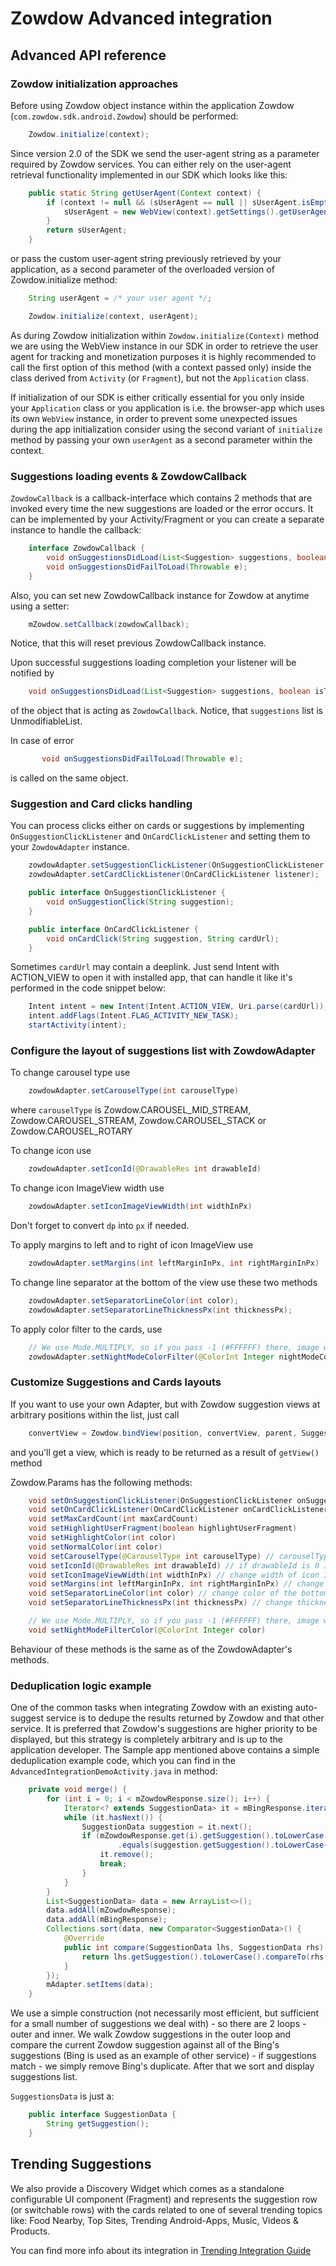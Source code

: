 # Zowdow Advanced integration

## Advanced API reference

### Zowdow initialization approaches

Before using Zowdow object instance within the application Zowdow (`com.zowdow.sdk.android.Zowdow`) should be performed:
```java
    Zowdow.initialize(context);
```

Since version 2.0 of the SDK we send the user-agent string as a parameter required by Zowdow services.
You can either rely on the user-agent retrieval functionality implemented in our SDK which looks like this:

```java
    public static String getUserAgent(Context context) {
        if (context != null && (sUserAgent == null || sUserAgent.isEmpty())) {
            sUserAgent = new WebView(context).getSettings().getUserAgentString();
        }
        return sUserAgent;
    }
```

or pass the custom user-agent string previously retrieved by your application, as a second parameter of the overloaded
version of Zowdow.initialize method:

```java
    String userAgent = /* your user agent */;

    Zowdow.initialize(context, userAgent);
```

As during Zowdow initialization within `Zowdow.initialize(Context)` method we are using the
WebView instance in our SDK in order to retrieve the user agent for tracking and monetization purposes
it is highly recommended to call the first option of this method (with a context passed only) inside the
class derived from `Activity` (or `Fragment`), but not the `Application` class.
    
If initialization of our SDK is either critically essential for you only inside your `Application` class
or you application is i.e. the browser-app which uses its own `WebView` instance, in order to prevent
some unexpected issues during the app initialization consider using the second variant of `initialize` method by
passing your own `userAgent` as a second parameter within the context.

### Suggestions loading events & ZowdowCallback

`ZowdowCallback` is a callback-interface which contains 2 methods that are invoked
every time the new suggestions are loaded or the error occurs. It can be implemented by your 
Activity/Fragment or you can create a separate instance to handle the callback:

```java
    interface ZowdowCallback {
        void onSuggestionsDidLoad(List<Suggestion> suggestions, boolean isTakenFromCache);
        void onSuggestionsDidFailToLoad(Throwable e);
    }
```

Also, you can set new ZowdowCallback instance for Zowdow at anytime using a setter:
```java
    mZowdow.setCallback(zowdowCallback);
```

Notice, that this will reset previous ZowdowCallback instance.

Upon successful suggestions loading completion your listener will be notified by
```java
    void onSuggestionsDidLoad(List<Suggestion> suggestions, boolean isTakenFromCache);
```

of the object that is acting as `ZowdowCallback`. Notice, that `suggestions` list is UnmodifiableList.

In case of error
```java
       void onSuggestionsDidFailToLoad(Throwable e);
```

is called on the same object.

### Suggestion and Card clicks handling

You can process clicks either on cards or suggestions by implementing `OnSuggestionClickListener` and
`OnCardClickListener` and setting them to your `ZowdowAdapter` instance.

```java
    zowdowAdapter.setSuggestionClickListener(OnSuggestionClickListener listener);
    zowdowAdapter.setCardClickListener(OnCardClickListener listener);

    public interface OnSuggestionClickListener {
        void onSuggestionClick(String suggestion);
    }

    public interface OnCardClickListener {
        void onCardClick(String suggestion, String cardUrl);
    }
```

Sometimes `cardUrl` may contain a deeplink. 
Just send Intent with ACTION_VIEW to open it with installed app, that can handle it like it's performed 
in the code snippet below:

```java
    Intent intent = new Intent(Intent.ACTION_VIEW, Uri.parse(cardUrl));
    intent.addFlags(Intent.FLAG_ACTIVITY_NEW_TASK);
    startActivity(intent);
```

### Configure the layout of suggestions list with ZowdowAdapter

To change carousel type use
```java
    zowdowAdapter.setCarouselType(int carouselType)
```
where `carouselType` is Zowdow.CAROUSEL_MID_STREAM, Zowdow.CAROUSEL_STREAM, Zowdow.CAROUSEL_STACK or Zowdow.CAROUSEL_ROTARY

To change icon use
```java
    zowdowAdapter.setIconId(@DrawableRes int drawableId)
```

To change icon ImageView width use
```java
    zowdowAdapter.setIconImageViewWidth(int widthInPx)
```

Don't forget to convert `dp` into `px` if needed.

To apply margins to left and to right of icon ImageView use
```java
    zowdowAdapter.setMargins(int leftMarginInPx, int rightMarginInPx)
```

To change line separator at the bottom of the view use these two methods
```java
    zowdowAdapter.setSeparatorLineColor(int color);
    zowdowAdapter.setSeparatorLineThicknessPx(int thicknessPx);
```

To apply color filter to the cards, use
```java
    // We use Mode.MULTIPLY, so if you pass -1 (#FFFFFF) there, image won't change. The same for null
    zowdowAdapter.setNightModeColorFilter(@ColorInt Integer nightModeColorFilter)
```

### Customize Suggestions and Cards layouts

If you want to use your own Adapter, but with Zowdow suggestion views at arbitrary positions within the list, just call

```java
    convertView = Zowdow.bindView(position, convertView, parent, Suggestion, Zowdow.Params);
```

and you'll get a view, which is ready to be returned as a result of `getView()` method

Zowdow.Params has the following methods:

```java
    void setOnSuggestionClickListener(OnSuggestionClickListener onSuggestionClickListener)
    void setOnCardClickListener(OnCardClickListener onCardClickListener)
    void setMaxCardCount(int maxCardCount)
    void setHighlightUserFragment(boolean highlightUserFragment)
    void setHighlightColor(int color)
    void setNormalColor(int color)
    void setCarouselType(@CarouselType int carouselType) // carouselType can be, Zowdow.CAROUSEL_STACK, Zowdow.CAROUSEL_ROTARY, Zowdow.CAROUSEL_MID_STREAM or Zowdow.CAROUSEL_STREAM
    void setIconId(@DrawableRes int drawableId) // if drawableId is 0 ImageView won't be displayed, it's width will be 0, but left and right margins will have an impact on the view
    void setIconImageViewWidth(int widthInPx) // change width of icon ImageView
    void setMargins(int leftMarginInPx, int rightMarginInPx) // change margins of icon ImageView
    void setSeparatorLineColor(int color) // change color of the bottom separator line
    void setSeparatorLineThicknessPx(int thicknessPx) // change thickness of the bottom separator line

    // We use Mode.MULTIPLY, so if you pass -1 (#FFFFFF) there, image won't change. The same for null
    void setNightModeFilterColor(@ColorInt Integer color)
```

Behaviour of these methods is the same as of the ZowdowAdapter's methods.

### Deduplication logic example

One of the common tasks when integrating Zowdow with an existing auto-suggest service is to dedupe the results returned by Zowdow and that other service.  It is preferred that Zowdow's suggestions are higher priority to be displayed, but this strategy is completely arbitrary and is up to the application developer.  The Sample app mentioned above contains a simple deduplication example code, which you can find in the `AdvancedIntegrationDemoActivity.java` in method:

```java
    private void merge() {
        for (int i = 0; i < mZowdowResponse.size(); i++) {
            Iterator<? extends SuggestionData> it = mBingResponse.iterator();
            while (it.hasNext()) {
                SuggestionData suggestion = it.next();
                if (mZowdowResponse.get(i).getSuggestion().toLowerCase()
                        .equals(suggestion.getSuggestion().toLowerCase())) {
                    it.remove();
                    break;
                }
            }
        }
        List<SuggestionData> data = new ArrayList<>();
        data.addAll(mZowdowResponse);
        data.addAll(mBingResponse);
        Collections.sort(data, new Comparator<SuggestionData>() {
            @Override
            public int compare(SuggestionData lhs, SuggestionData rhs) {
                return lhs.getSuggestion().toLowerCase().compareTo(rhs.getSuggestion().toLowerCase());
            }
        });
        mAdapter.setItems(data);
    }
```
We use a simple construction (not necessarily most efficient, but sufficient for a small number of suggestions we deal with) - so there are 2 loops - outer and inner. We walk Zowdow suggestions in the outer loop and compare the current Zowdow suggestion against all of the Bing's suggestions (Bing is used as an example of other service) - if suggestions match - we simply remove Bing's duplicate.  After that we sort and display suggestions list.

`SuggestionsData` is just a:

```java
    public interface SuggestionData {
        String getSuggestion();
    }
```

## Trending Suggestions

We also provide a Discovery Widget which comes as a standalone configurable UI 
component (Fragment) and represents the suggestion row (or switchable rows) with 
the cards related to one of several trending topics like: Food Nearby, Top Sites,
Trending Android-Apps, Music, Videos & Products.

You can find more info about its integration in [Trending Integration Guide](INTEGRATION_TRENDING.md)
